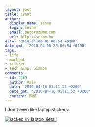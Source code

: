 ```yaml
---
layout: post
title: iWant
author:
  display_name: sesam
  login: sesam
  email: petersz@me.com
  url: http://sesam.hu
date: '2010-04-09 01:06:54 +0200'
date_gmt: '2010-04-08 23:06:54 +0200'
tags:
- life
- macbook
- sticker
- Tech &amp; Gizmos
comments:
- id: 2169
  author: Vale
  date: '2010-04-16 03:11:52 +0200'
  date_gmt: '2010-04-16 01:11:52 +0200'
  content: 同感
---
```


I don't even like laptop stickers:

[![jacked_in_laptop_detail](http://img.skitch.com/20100408-gq83bpdrt5gjyf25gdcm7w8mb7.jpg)](http://www.infectious.com/laptop-skins/Crimsonjassic/jacked-in/3714)
